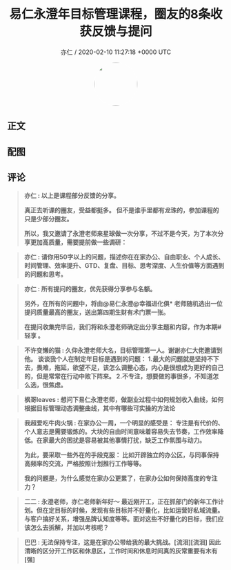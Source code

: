 <h1 align="center">易仁永澄年目标管理课程，圈友的8条收获反馈与提问</h1>
<p align="center">
    <a>亦仁 / 2020-02-10 11:27:18 &#43;0000 UTC</a>
</p>

<div align="center">
    <img src="https://images.zsxq.com/Fn3NQqCN8nuGF86yZPXSbEsl0mb3?e=1590940799&amp;token=kIxbL07-8jAj8w1n4s9zv64FuZZNEATmlU_Vm6zD:pfbNc8W3hS0oYG_hyXXh_rHMHuc=" width="100" height="100" style="border:1px solid;border-radius:50%; color:#ffffff"/>
</div>

## 正文

<div>

</div>

## 配图
<div class="image" align="center">

</div>

## 评论

<div align="left">
<div>

<blockquote >
<span> <strong>亦仁 : 以上是课程部分反馈的分享。 

真正去听课的圈友，受益都挺多。 但不是谁手里都有龙珠的，参加课程的只是少部分圈友。

所以，我又邀请了永澄老师来星球做一次分享，不过不是今天，为了本次分享更加高质量，需要提前做一些调研： </strong></span>
</blockquote>

<blockquote >
<span> <strong>亦仁 : 请你用50字以上的问题，描述你在在家办公、自由职业、个人成长、时间管理、效率提升、GTD、复盘、目标、思考深度、人生价值等方面遇到的问题和思考。 </strong></span>
</blockquote>

<blockquote >
<span> <strong>亦仁 : 所有提问的圈友，优先获得分享参与名额。

另外，在所有的问题中，将由@易仁永澄@幸福进化俱* 老师随机选出一位提问质量最高的圈友，送出第四期生财有术门票一张。

在提问收集完毕后，我们将和永澄老师确定出分享主题和内容，作为本期#轻享 。 </strong></span>
</blockquote>

<blockquote >
<span> <strong>不许变懒的猫 : 久仰永澄老师大名，目标管理第一人。谢谢亦仁大佬邀请到他。
谈谈我个人在制定年目标是遇到的问题：
1.最大的问题就是坚持不下去，畏难，拖延，欲望不足，该怎么调整心态，内心是很想成为更好的自己的，但是常常在行动中败下阵来。
2.不专注，想要做的事很多，不知道怎么选，很焦虑。 </strong></span>
</blockquote>

<blockquote >
<span> <strong>枫哥leaves : 想问下易仁永澄老师，做副业过程中如何规划收入曲线，如何根据目标管理动态调整曲线，其中有哪些可实操的方法论 </strong></span>
</blockquote>

<blockquote >
<span> <strong>我超爱吃牛肉火锅 : 在家办公一周，一个明显的感受是： 专注是有代价的、个人意志是需要锻炼的。大块的自由时间意味着容易失去节奏，工作效率降低。在家最大的困扰是容易被其他事情打扰，缺乏工作氛围与动力。

为此，要采取一些外在的手段克服： 比如开辟独立的办公区，与同事保持高频率的交流，严格按照计划推行工作等等。

我的问题是，为什么感觉在家办公更累了，在家办公如何保持高度的专注力？ </strong></span>
</blockquote>

<blockquote >
<span> <strong>二二 : 永澄老师，亦仁老师新年好～
最近刚开工，正在抓部门的新年工作计划。但在定目标的时候，发现有些目标并不好量化，比如运营好私域流量。与客户搞好关系，增强品牌认知度等等。面对这些不好量化的目标，我们应该怎么去拆解，并加以考核呢？ </strong></span>
</blockquote>

<blockquote >
<span> <strong>巴巴 : 无法保持专注，这是在家办公带给我的最大挑战。[流泪][流泪]
因此清晰的区分开工作区和休息区，工作时间和休息时间真的灰常重要有木有[强] </strong></span>
</blockquote>

</div>
</div>